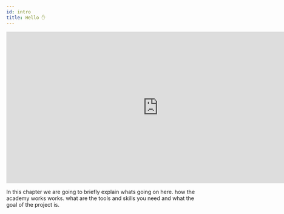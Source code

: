 ```yaml
---
id: intro
title: Hello ✋
---
```


<div class="videocontainer">
  <iframe width="800" height="400" src="https://www.youtube.com/embed/NpEaa2P7qZI" frameborder="0" allow="accelerometer; autoplay; encrypted-media; gyroscope; picture-in-picture" allowfullscreen></iframe>
</div>

In this chapter we are going to briefly explain whats going on here. how the academy works works. what are the tools and skills you need and what the goal of the project is.
